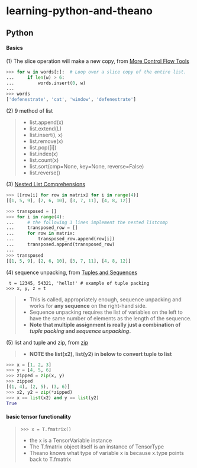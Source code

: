 # learning-python-and-theano

## Python
#### Basics
(1) The slice operation will make a new copy, 
from [More Control Flow Tools](https://docs.python.org/2/tutorial/controlflow.html#for-statements)
```python
>>> for w in words[:]:  # Loop over a slice copy of the entire list.
...     if len(w) > 6:
...         words.insert(0, w)
...
>>> words
['defenestrate', 'cat', 'window', 'defenestrate']
```
(2) 9 method of list
> - list.append(x)
> - list.extend(L)
> - list.insert(i, x)
> - list.remove(x)
> - list.pop([i])
> - list.index(x)
> - list.count(x)
> - list.sort(cmp=None, key=None, reverse=False)
> - list.reverse()

(3) [Nested List Comprehensions](https://docs.python.org/2/tutorial/datastructures.html#nested-list-comprehensions)
```python
>>> [[row[i] for row in matrix] for i in range(4)]
[[1, 5, 9], [2, 6, 10], [3, 7, 11], [4, 8, 12]]
```
```python
>>> transposed = []
>>> for i in range(4):
...     # the following 3 lines implement the nested listcomp
...     transposed_row = []
...     for row in matrix:
...         transposed_row.append(row[i])
...     transposed.append(transposed_row)
...
>>> transposed
[[1, 5, 9], [2, 6, 10], [3, 7, 11], [4, 8, 12]]
```

(4) sequence unpacking, from [Tuples and Sequences](https://docs.python.org/2/tutorial/datastructures.html#tuples-and-sequences)
```ptyhon
 t = 12345, 54321, 'hello!' # example of tuple packing
>>> x, y, z = t
```
> - This is called, appropriately enough, sequence unpacking and works for **any sequence** on the right-hand side. 
> - Sequence unpacking requires the list of variables on the left to have the same number of elements as the length of the sequence.
> - **Note that multiple assignment is really just a combination of _tuple packing_ and _sequence unpacking_.**

(5) list and tuple and zip, from [zip](https://docs.python.org/2/library/functions.html#zip)
> - **NOTE the list(x2), list(y2) in below to convert tuple to list**
```python
>>> x = [1, 2, 3]
>>> y = [4, 5, 6]
>>> zipped = zip(x, y)
>>> zipped
[(1, 4), (2, 5), (3, 6)]
>>> x2, y2 = zip(*zipped)
>>> x == list(x2) and y == list(y2)
True
```

#### basic tensor functionality
> `>>> x = T.fmatrix()`
> -  the x is a TensorVariable instance
> - The T.fmatrix object itself is an instance of TensorType
> - Theano knows what type of variable x is because x.type points back to T.fmatrix

